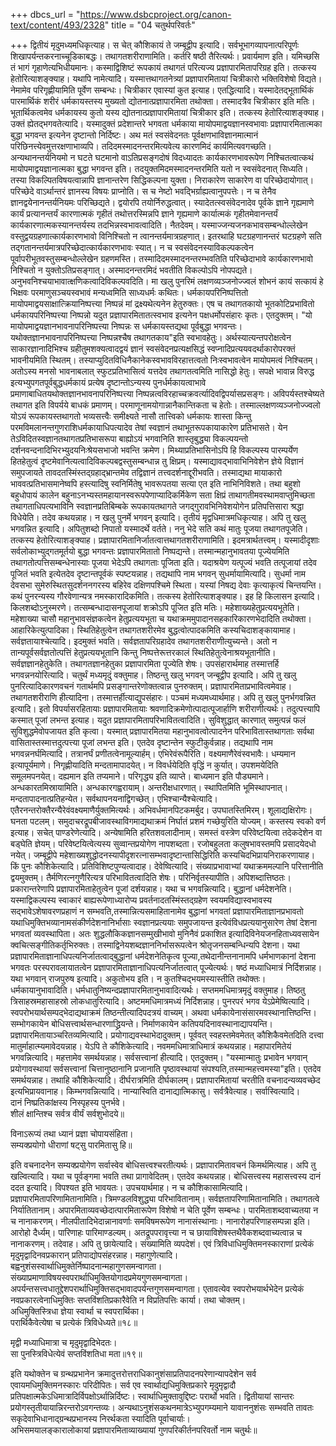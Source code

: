 +++
dbcs_url = "https://www.dsbcproject.org/canon-text/content/493/2328"
title = "04 चतुर्थपरिवर्तः"

+++
द्वितीयं मृदुमध्यमधिकृत्याह। स चेत् कौशिकायं ते जम्बूद्वीप इत्यादि। सर्वभूभागव्यापनात्परिपूर्णः शिखापर्यन्तकरनाच्चूडिकाबद्धः। तथागतशरीराणामिति। कर्तरि षष्ठी तैरित्यर्थः। प्रवार्यमाण इति। यमिच्छसि तं भागं गृहाणेत्यभिधीयमानः। कस्माद्विशिष्टं रूपकायं तथागतं परित्यज्य प्रज्ञापारमितापरिग्रह इति। तत्कस्य हेतोरित्याशङ्क्याह। यथापि नामेत्यादि। यस्मात्तथागतनेत्र्यां प्रज्ञापारमितायां चित्रीकारो भक्तिविशेषो विद्यते। नेमामेव परिगृह्णीयामिति पूर्वेण सम्बन्धः। चित्रीकार एवास्यां कुत इत्याह। एतद्धित्यादि। यस्मादेतद्भूतार्थिकं पारमार्थिकं शरीरं धर्मकायस्तस्य मुख्यतो द्योतनात्प्रज्ञापारमिता तथोक्ता। तस्मादत्रैव चित्रीकार इति मतिः। भूतार्थिकत्वमेव धर्मकायस्य कुतो यस्य द्योतनात्प्रज्ञापारमितायां चित्रीकार इति। तत्कस्य हेतोरित्याशङ्क्याह। उक्तं ह्येतद्भगवतेत्यादि। यस्मादुक्तं प्रदेशान्तरे भगवता धर्मकाया मायोपमाद्वयज्ञानस्वभावाः प्रज्ञापारमितात्मका बुद्धा भगवन्त इत्यनेन दृष्टान्तो निर्दिष्टः। अथ मतं स्वसंवेदनतः पूर्वक्षणभाविज्ञानमात्मानं परिछिनत्त्येवमुत्तरक्षणाभाव्यपि। तदिदमस्मादनन्तरमित्यवेत्य कारणमिदं कार्यमित्यवगच्छति। अन्यथानन्तर्यनियमो न घटते घटमानो वाऽतिप्रसङ्गदोषं विदध्यादतः कार्यकारणभावरूपेण निश्चितत्वात्कथं मायोपमाद्वयज्ञानात्मका बुद्धा भगवन्त इति। तदयुक्तमिदमस्मादनन्तरमिति यतो न स्वसंवेदनात् सिध्यति। तस्या विकल्पितविषयत्वान्नापि ज्ञानान्तरेण सिद्धिकल्पना युक्ता। निराकारेण साकारेण वा परिच्छेदायोगात्। परिच्छेदे वाऽर्थान्तरं ज्ञानस्य विषयः प्राप्नोति। स च नेष्टो भवद्भिर्ग्राह्यत्वानुपपत्तेः। न च तेनैव ज्ञानद्वयेनानन्तर्यनियमः परिच्छिद्यते। द्वयोरपि तयोर्निरुद्धत्वात्। स्यादेतत्स्वसंवेदनादेव पूर्वके ज्ञाने गृह्यमाणे कार्यं प्रत्यानन्तर्यं कारणात्मकं गृहीतं तथोत्तरस्मिन्नपि ज्ञाने गृह्यमाणे कार्यात्मकं गृहीतमेवानन्तर्यं कार्यकारणात्मकस्यानन्तर्यस्य तदभिन्नस्वभावत्वादिति। नैतदेवम्। यस्माज्जन्यजनकभावसम्बन्धोल्लेखेन वस्तुद्वयग्रहणात्कार्यकारणभावो विनिश्चितो न त्वानन्तर्यमात्रग्रहणात्। इतरथाहि घटग्रहणानन्तरं घटग्रहणे सति तद्गतानन्तर्यमात्रपरिच्छेदात्कार्यकारणभावः स्यात्। न च स्वसंवेदनस्याविकल्पकत्वेन पूर्वापरीभूतवस्तुसम्बन्धोल्लेखेन ग्रहणमस्ति। तस्मादिदमस्मादनन्तरम्भवतिति परिच्छेदाभावे कार्यकारणभावो निश्चितो न युक्तोऽतिप्रसङ्गात्। अस्मादनन्तरमिदं भवतीति विकल्पोऽपि नोपपद्यते। अनुभवनिश्चयाभावात्क्षणिकत्वादिविकल्पवदिति। मा खलु पुनरिमं लक्षणव्यञ्जनोज्ज्वलं शोभनं कायं सत्कायं हे भिक्षवः परमाणुसञ्चयस्वभावं मन्यध्वमिति साध्यधर्मः कथितः। धर्मकायपरिनिष्पत्तितो मायोपमाद्वयसाक्षात्क्रियानिष्पत्त्या निष्पन्नं मां द्रक्ष्यथेत्यनेन हेतुरुक्तः। एष च तथागतकायो भूतकोटिप्रभावितो धर्मकायपरिनिष्पत्त्या निष्पन्नो यदुत प्रज्ञापारमितातत्स्वभाव इत्यनेन पक्षधर्मोपसंहारः कृतः। एतदुक्तम्। "यो मायोपमाद्वयज्ञानभावनापरिनिष्पत्त्या निष्पन्नः स धर्मकायस्तद्यथा पूर्वबुद्धा भगवन्तः। यथोक्तज्ञानभावनापरिनिष्पत्त्या निष्पन्नश्चैष तथागतकाय"इति स्वभावहेतुः। अर्थस्यात्यन्तपरोक्षत्वेन साकारज्ञानादिभिश्च ग्रहीतुमशक्यत्वादद्वयं ज्ञानं स्वसंवेदनप्रत्यक्षसिद्धं स्वप्नादिप्रत्ययवदर्थाकारोपरक्तं भावनीयमिति स्थितम्। तस्याप्युदितविधिनैकानेकस्वभावविरहात्तत्वतो निःस्वभावत्वेन मायोपमत्वं निश्चितम्। अतोऽस्य मनसो भावनाबलात् स्फुटप्रतिभासित्वं यत्तदेव तथागतत्वमिति नासिद्धो हेतुः। सपक्षे भावान्न विरुद्ध इत्यभ्युपगतपूर्वबुद्धधर्मकायं प्रत्येष दृष्टान्तोऽन्यस्य पुनर्धर्मकायत्वाभावे प्रमाणाबाधितयथोक्तज्ञानभावनापरिनिष्पत्त्या निष्पन्नत्वविरहाच्चक्रवर्त्यादिवद्विपर्यासप्रसङ्गः। अविपर्यस्तश्चेष्यते तथागत इति विपर्यये बाधकं प्रमाणम्। परमाणूनामयोगान्नानैकान्तिकता च हेतोः। तस्माल्लक्षणव्यञ्जनोज्ज्वलो योऽयं रूपकायस्तथागतो भव्यसत्त्वैः समीक्ष्यते नासौ तात्त्विको धर्मकायः शास्ता किन्तु परमविमलानन्तगुणराशिधर्मकायाधिपत्यादेव तेषां स्वज्ञानं तथाभूतरूपकायाकारेण प्रतिभासते। येन तेऽविदितस्वज्ञानतथागतप्रतिभासरूपा बाह्योऽयं भगवानिति शास्तृबुद्ध्या विकल्पयन्तो दर्शनवन्दनादिभिरभ्युदयनिःश्रेयसभाजो भवन्ति क्रमेण। मिथ्याप्रतिभासिनोऽपि हि विकल्पस्य पारम्पर्येण हितहेतुत्वं दृष्टमेवानित्यत्वादिविकल्पबद्वस्तुसम्बन्धान्न तु क्षिप्रम्। यस्माद्यावद्भावाभिनिवेशेन ज्ञेये विज्ञानं समुपजायते तावदतस्मिंस्तद्ग्रहाद्भ्रान्तमेव तद्विज्ञानं तत्त्वदर्शनाद्दूरीभवति। तस्माद्यथा मायाकारो भाववत्प्रतिभासमानेष्वपि हस्त्यादिषु स्वनिर्मितेषु भावरूपतया सत्या एत इति नाभिनिविशते। तथा बहुशो बहुधोपायं कालेन बहुनाऽनभ्यस्तमहायानस्वरूपपेणाप्यादिकर्मिकेण सता क्षिप्रं ताथागतीमवस्थामवाप्तुमिच्छता तथागताधिपत्यभाविनि स्वज्ञानप्रतिबिम्बके रूपकायतथागते जगद्गुरावभिनिवेशयोगेन प्रतिपत्तिसारा श्रद्धा विधेयेति। तदेव कथयन्नाह। न खलु पुनर्मे भगवन् इत्यादि। तृतीयं मृद्वधिमात्रमधिकृत्याह। अपि तु खलु भगवन्नित इत्यादि। अपितुशब्दो निपातो यस्मादर्थे वर्तते। ननु भेदे सति कथं मातुः पूजया तथागतपूजेति। तत्कस्य हेतोरित्याशङ्क्याह। प्रज्ञापारमितानिर्जातत्वात्तथागतशरीराणामिति। इदमत्रार्थतत्त्वम्। यस्मादीदृशाः सर्वलोकाभ्युद्गतमूर्तयो बुद्धा भगवन्तः प्रज्ञापारमितातो निष्पद्यन्ते। तस्मान्महानुभावतया पूज्येयमिति तथागतोत्पत्तिसम्बन्धेनास्याः पूजया भेदेऽपि तथागताः पूजिता इति। यदाश्रयेण यत्पूज्यं भवति तत्पूजायां तदेव पूजितं भवति इत्येतदेव दृष्टान्तपूर्वकं स्पष्टयन्नाह। तद्यथापि नाम भगवन् सुधर्मायामित्यादि। सुधर्मा नाम देवसभा सुमेरुस्थितसुदर्शननगरस्य बहिरेव दक्षिणपश्चिमे स्थिता। यस्यां निषद्य देवाः कृत्याकृत्यं चिन्तयन्ति। कथं पुनरन्यस्य गौरवेणान्यत्र नमस्कारादिकमिति। तत्कस्य हेतोरित्याशङ्क्याह। इह हि किलासन इत्यादि। किलशब्दोऽनुस्मरणे। तत्सम्बन्धादासनपूजायां शक्रोऽपि पूजित इति मतिः। महेशाख्यहेतुप्रत्ययभूतेति। महेशाख्या चासौ महानुभावसंज्ञकत्वेन हेतुप्रत्ययभूता च यथाक्रममुपादानसहकारिकारणभेदादिति तथोक्ता। आहारिकेत्युत्पादिका। स्थितिहेतुत्वेन तथागतशरीरमेव बुद्धत्वोत्पादकमिति कस्यचिदाशङ्कायामाह। सर्वज्ञतायाश्चेत्यादि। इदमुक्तं भवति। सर्वज्ञतापरिग्रहादेव तथागतशरीराणीत्युच्यन्ते। अतो न तान्यपूर्वसर्वज्ञतोत्पत्तिं हेतुप्रत्ययभूतानि किन्तु निष्पत्तेरूत्तरकालं स्थितिहेतुत्वेनाश्रयभूतानीति। सर्वज्ञज्ञानहेतुकेति। तथागतज्ञानहेतुका प्रज्ञापारमिता पूज्येति शेषः। उपसंहारार्थमाह तस्मात्तर्हि भगवन्ननयोरित्यादि। चतुर्थं मध्यमृदुं वक्तुमाह। तिष्ठन्तु खलु भगवन् जन्बूद्वीप इत्यादि। अपि तु खलु पुनरित्यादिकारणवचनं गतार्थमपि प्रसङ्गान्तरेणोक्तत्वान्न पुनरुक्तम्। प्रज्ञापारमिताप्रभावित्वमेवाह। तथागतशरीराणि हीत्यादिना। तस्मात्तर्हीत्याद्युपसंहारः। पञ्चमं मध्यमध्यार्थमाह। अपि तु खलु पुनर्भगवन्नित इत्यादि। इतो विपर्यासरहितायाः प्रज्ञापारमितायाः श्रवणादिक्रमेणोत्पादात्पूजार्हाणि शरीराणीत्यर्थः। तदुत्पत्त्यापि कस्मात् पूजां लभन्त इत्याह। यदुत प्रज्ञापारमितापरिभावितत्वादिति। सुविशुद्धात् कारणात् समुत्पन्नं फलं सुविशुद्धमेवोपजायत इति कृत्वा। यस्मात् प्रज्ञापारमितया महानुभावत्वोत्पादनेन परिभावितास्तथागताः सर्वथा वासितास्तस्मात्तदुत्पत्त्या पूजां लभन्त इति। एतदेव दृष्टान्तेन स्फुटीकुर्वन्नाह। तद्यथापि नाम भगवन्ननर्घमित्यादि। तत्रानर्घं प्रणीतत्वेनामूल्यार्हम्। एभिरेवंरूपैरिति। वक्ष्यमाणैरेवंस्वभावैः। धम्यमान इत्यापूर्यमाणे। निगृह्णीयादिति मन्दतामापादयेत्। न विवर्धयेदिति वृद्धिं न कुर्यात्। उपशमयेदिति समूलमपनयेत्। दह्यमान इति तप्यमाने। परिगृद्ध्य इति व्याप्ते। बाध्यमान इति पौड्यमाने। अन्धकारतमिस्रायामिति। अन्धकारगह्वरायाम्। अन्तरीक्षधारणात्। स्थापितमिति भूमिस्थापनात्। मन्दतापादनात्प्रतिहन्येत। सर्वथापनयनाद्विगच्छेत्। एभिश्चान्यैश्चेत्यादि। एतैरनन्तरोक्तैरन्यैरेवंवक्ष्यमाणैर्युक्तमित्यर्थः। अभिवर्धमानपिटकमर्बुद। उपघातस्तिमिरम्। शूलाद्यक्षिरोगः। घनता पटलम्। समुदाचरद्रूपबीजावस्थाविगमाद्यथाक्रमं निर्घातं प्रशमं गच्छेयुरिति योज्यम्। कस्तस्य स्वको वर्ण इत्याह। सचेत् पाण्डरेणेत्यादि। अन्येषामिति हरितशवलादीनाम्। समस्तं वस्त्रेण परिवेष्टयित्वा तदेकदेशेन वा बड्घेति ज्ञेयम्। परिवेष्टयित्वेत्यस्य सुव्वान्तप्रयोगेण नापशब्दता। रजोबहुलता कलुषभावस्तमपि प्रसादयेदधो नयेत्। जम्बूद्वीपे महेशाख्यशुद्धोदनस्यापीदृशरत्नासम्भवादृष्टान्तासिद्धिरिति कस्यचिदभिप्रायनिराकरणायाह। किं पुनः कौशिकेत्यादि। प्रतिविशिष्टपुण्यत्वादाह। देवेष्वित्यादि। संख्याप्रभावाभ्यां यथाक्रममल्पानि परित्तानीति द्वयमुक्तम्। तैर्मणिरत्नगुणैरित्यत्र परिभावितत्वादिति शेषः। परिनिर्वृतस्यापीति। अपिशब्दात्तिष्ठतः। प्रकारान्तरेणापि प्रज्ञापारमिताहेतुत्वेन पूजां दर्शयन्नाह। यथा च भगवन्नित्यादि। बुद्धानां धर्मदेशनेति। यस्माद्विकल्पस्य स्वाकारं बाह्यरूपेणाध्यारोप्य प्रवर्तनादतस्मिंस्तद्ग्रहेण स्वयमविद्यास्वभावस्य सद्भावेऽशेषावरणप्रहाणं न सम्भवति,तस्मान्नित्यसमाहितानामेव बुद्धानां भगवतां प्रज्ञापारमिताज्ञानप्रभावतो यथाधिमुक्तिभव्यानामसंकीर्णदेशनानिर्भासाः स्वज्ञानप्रत्ययाः समुपजायन्त इत्येवंविधप्रत्ययानुसारेण तेषां देशना भगवतां व्यवस्थापिता। अतः शुद्धलौकिकज्ञानसम्मुखीभावो मुनिनैवं प्रकाशित इत्यादिविनेयजनहिताध्यवसायेन क्वचित्सङ्गीतिकर्तृभिरुक्तः। तस्माद्विनेयशब्दज्ञाननिर्भासरूपत्वेन श्रोतृजनसम्बन्धिन्यपि देशना। यथा प्रज्ञापारमिताज्ञानाधिपत्यनिर्जातत्वाद्बुद्धानां धर्मदेशनेतिकृत्व पूज्या,तथेदानीन्तनानामपि धर्मभाणकानां देशना भगवतः परस्परावलायातत्वेन प्रज्ञापारमिताज्ञानाधिपत्यनिर्जातत्वात् पूज्येत्यर्थः। षष्ठं मध्याधिमात्रं निर्दिशन्नाह। यथा भगवान् राजपुरुष इत्यादि। अकुतोभय इति। न कुतश्चिद्भयमस्यास्तीति तथोक्तः। धर्मकायानुभावादिति। धर्मधातुनिष्यन्दप्रज्ञापारमितानुभावादित्यर्थः। सप्तममधिमात्रमृदुं वक्तुमाह। तिष्ठतु त्रिसाहस्रमहासाहस्रो लोकधातुरित्यादि। अष्टममधिमात्रमध्यं निर्दिशन्नाह। पुनरपरं भगव येऽप्रेमेष्वित्यादि। स्वपरोभयार्थसम्पद्भेदाद्यथाक्रमं तिष्ठन्तीत्यादिपदत्रयं वाच्यम्। अथवा धर्मकायेनासंसारमवस्थानात्तिष्ठन्ति। सम्भोगकायेन बोधिसत्त्वार्थसन्धारणाद्ध्रियन्ते। निर्माणकायेन कतिपयदिनावस्थानाद्यापयन्ति। प्रज्ञापारमितायाञ्चरितव्यमित्यादि। प्रयोगाद्यवस्थाभेदादुक्तम्। पूर्ववत् स्वहस्तमेवमेतत् कौशिकैवमेतदिति दत्त्वा मातुर्माहात्म्यमावेदयन्नाह। येऽपि ते कौशिकेत्यादि। नवममधिमात्राधिमात्रं कथयन्नाह। महापारमितेयं भगवन्नित्यादि। महत्तामेव समर्थयन्नाह। सर्वसत्त्वानां हीत्यादि। एतदुक्तम्। "यस्मान्मातुः प्रभावेन भगवान् प्रयोगावस्थायां सर्वसत्त्वानां चित्तानुष्ठानानि प्रजानाति पृष्ठावस्थायां संपश्यति,तस्मान्महत्त्वमस्या"इति। एतदेव समर्थयन्नाह। तथाहि कौशिकेत्यादि। दीर्घरात्रमिति दीर्घकालम्। प्रज्ञापारमितायां चरतीति वचनादन्यव्यवच्छेद इत्यभिप्रायवानाह। किम्भगवन्नित्यादि। नान्यास्विति दानाद्यात्मिकासु। सर्वत्रैवेत्याह। सर्वास्वित्यादि।  
दानं निष्प्रतिकांक्षस्य निस्पृहस्य पुनर्भवे।  
शीलं क्षान्तिश्च सर्वत्र वीर्यं सर्वशुभोदये॥

विनाऽरूप्यं तथा ध्यानं प्रज्ञा चोपायसंहिता।  
सम्यक्प्रयोगो धीराणां षट्सु पारमितासु हि॥

इति वचनादनेन सम्यक्प्रयोगेण सर्वास्वेव बोधिसत्त्वश्चरतीत्यर्थः। प्रज्ञापारमितावचनं किमर्थमित्याह। अपि तु खल्वित्यादि। यथा च पूर्वङ्गमा भवति तथा प्रागावेदितम्। एतदेव कथयन्नाह। बोधिसत्त्वस्य महासत्त्वस्य दानं ददत इत्यादि। विपश्यत इति भावयतः। उपचयार्थमाह। न च कौशिकासामित्यादि। प्रज्ञापारमितापरिणामितानामिति। त्रिमण्डलविशुद्ध्या परिभावितानाम्। सर्वज्ञतापरिणामितानामिति। तथागतत्वे निर्यातितानाम्। अपारमिताव्यवच्छेदात्पारमितारूपेण विशेषो न चेति पूर्वेण सम्बन्धः। पारमिताशब्दवाच्यतया न च नानाकरणम्। नीलपीतादिभेदान्नानावर्णाः समविषमरूपेण नानासंस्थानाः। नानारोहपरिणाहसम्पन्ना इति। आरोहो दैर्ध्यम्। पारिणाहः पारिमाण्डल्यम्। अतद्रूपपरावृत्त्या न च छायाविशेषस्तथैवैकशब्दवाच्यत्वान्न च नानाकरणम्। तदेवाह। अपि तु छायेत्यादि। संख्यामिति व्यपदेशं। एवं त्रिविधाधिमुक्तिमनस्काराणां प्रत्येकं मृदुमृद्वादिनवप्रकारान् प्रतिपाद्योपसंहरन्नाह। महागुणेत्यादि। बह्वनुशंसस्वार्थाधिमुक्तेर्निष्पादनान्महागुणसमन्वागता। संख्याप्रमाणाविषयस्वपरार्थाधिमुक्तियोगादप्रमेयगुणसमन्वागता। अपर्यन्तसत्त्वधातूद्देशपरार्थाधिमुक्तिसद्भावादपर्यन्तगुणसमन्वागता। एतावत्येव स्वपरोभयार्थभेदेन प्रत्येकं नवप्रकारत्वेनाधिमुक्तिः सप्तविंशतिप्रकारैवेति न विप्रतिपत्तिः कार्या। तथा चोक्तम्।  
अधिमुक्तिस्त्रिधा ज्ञेया स्वार्था च स्वपरार्थिका।  
परार्थिकैवेत्येषा च प्रत्येकं त्रिविधेध्यते॥१८॥

मृद्वी मध्याधिमात्रा च मृदुमृद्वादिभेदतः।  
सा पुनस्त्रिविधेत्येवं सप्तविंशतिधा मता॥१९॥

इति
यथोक्तेन च ग्रन्थप्रभानेन क्रमादुत्तरोत्तराधिकानुशंसाप्रतिपादनपरेणान्यापदेशेन सर्व एवायमधिमुक्तिमनस्कारः परिदीपितः। सर्व एव स्वार्थाद्यधिमुक्तिप्रकारे मृदुमृद्वादौ प्रतिपक्षात्मकेऽधिमात्रादिर्विपक्षोऽर्थान्निर्दिष्टः। स्वार्थाधिमुक्तावुद्दिष्टः परार्थो भवति। द्वितीयायां सान्तरः प्रयोगस्तृतीयायान्निरन्तरोऽवगन्तव्यः। अन्यथाऽनुशंसकथनमात्रेऽभ्युपगम्यमाने यावाननुशंसः सम्भवति तावतः सकृदेवाभिधानाद्ग्रन्थप्रभानस्य निरर्थकता स्यादिति पूर्वाचार्याः।  
अभिसमयालङ्कारालोकायां प्रज्ञापारमिताव्याख्यायां
गुणपरिकीर्तनपरिवर्तो नाम चतुर्थः॥

